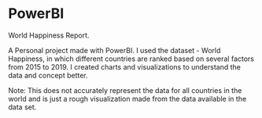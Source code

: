 # PowerBI
World Happiness Report.

A Personal project made with PowerBI. I used the dataset - World Happiness, in which different countries are ranked based on several factors from 2015 to 2019. 
I created charts and visualizations to understand the data and concept better. 

Note: This does not accurately represent the data for all countries in the world and is just a rough visualization made from the data available in the data set. 
